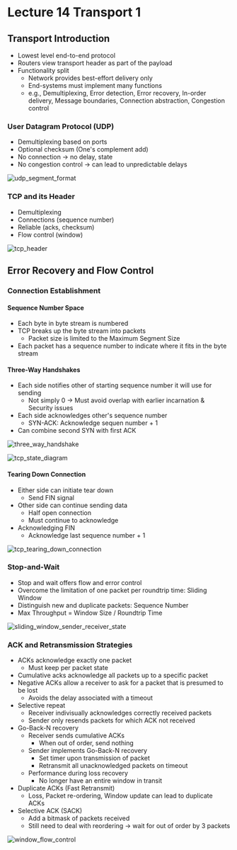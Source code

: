 # Lecture 14 Transport 1

## Transport Introduction

* Lowest level end-to-end protocol
* Routers view transport header as part of the payload
* Functionality split
  * Network provides best-effort delivery only
  * End-systems must implement many functions
  * e.g., Demultiplexing, Error detection, Error recovery, In-order delivery, Message boundaries, Connection abstraction, Congestion control

### User Datagram Protocol (UDP)

* Demultiplexing based on ports
* Optional checksum (One's complement add)
* No connection -> no delay, state
* No congestion control -> can lead to unpredictable delays

![udp_segment_format](images/lecture14-transport1/udp_segment_format.png)

### TCP and its Header

* Demultiplexing
* Connections (sequence number)
* Reliable (acks, checksum)
* Flow control (window)

![tcp_header](images/lecture14-transport1/tcp_header.png)

## Error Recovery and Flow Control

### Connection Establishment

#### Sequence Number Space

* Each byte in byte stream is numbered
* TCP breaks up the byte stream into packets
  * Packet size is limited to the Maximum Segment Size
* Each packet has a sequence number to indicate where it fits in the byte stream

#### Three-Way Handshakes

* Each side notifies other of starting sequence number it will use for sending
  * Not simply 0 -> Must avoid overlap with earlier incarnation & Security issues
* Each side acknowledges other's sequence number
  * SYN-ACK: Acknowledge sequen number + 1
* Can combine second SYN with first ACK

![three_way_handshake](images/lecture14-transport1/three_way_handshake.png)

![tcp_state_diagram](images/lecture14-transport1/tcp_state_diagram.png)

#### Tearing Down Connection

* Either side can initiate tear down
  * Send FIN signal
* Other side can continue sending data
  * Half open connection
  * Must continue to acknowledge
* Acknowledging FIN
  * Acknowledge last sequence number + 1

![tcp_tearing_down_connection](images/lecture14-transport1/tcp_tearing_down_connection.png)

### Stop-and-Wait

* Stop and wait offers flow and error control
* Overcome the limitation of one packet per roundtrip time: Sliding Window
* Distinguish new and duplicate packets: Sequence Number
* Max Throughput = Window Size / Roundtrip Time

![sliding_window_sender_receiver_state](images/lecture14-transport1/sliding_window_sender_receiver_state.png)

### ACK and Retransmission Strategies

* ACKs acknowledge exactly one packet
  * Must keep per packet state
* Cumulative acks acknowledge all packets up to a specific packet
* Negative ACKs allow a receiver to ask for a packet that is presumed to be lost
  * Avoids the delay associated with a timeout
* Selective repeat
  * Receiver indivisually acknowledges correctly received packets
  * Sender only resends packets for which ACK not received
* Go-Back-N recovery
  * Receiver sends cumulative ACKs
    * When out of order, send nothing
  * Sender implements Go-Back-N recovery
    * Set timer upon transmission of packet
    * Retransmit all unacknowledged packets on timeout
  * Performance during loss recovery
    * No longer have an entire window in transit
* Duplicate ACKs (Fast Retransmit)
  * Loss, Packet re-ordering, Window update can lead to duplicate ACKs
* Selective ACK (SACK)
  * Add a bitmask of packets received
  * Still need to deal with reordering -> wait for out of order by 3 packets

![window_flow_control](images/lecture14-transport1/window_flow_control.png)